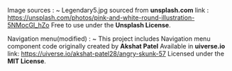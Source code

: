 Image sources : 
  ~ Legendary5.jpg sourced from **unsplash.com**
    link : https://unsplash.com/photos/pink-and-white-round-illustration-5NMocGI_hZo
    Free to use under the **Unsplash License**.
    

Navigation menu(modified) :
  ~ This project includes Navigation menu component code originally created by **Akshat Patel**
    Available in **uiverse.io**
    link: https://uiverse.io/akshat-patel28/angry-skunk-57
    Licensed under the **MIT License**.
